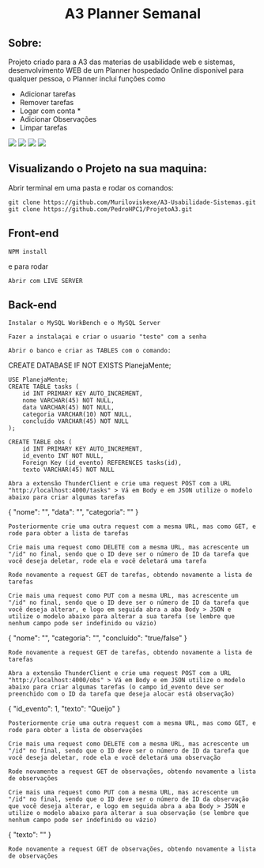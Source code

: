 <h1 align="center">A3 Planner Semanal</h1>

## Sobre:
Projeto criado para a A3 das materias de usabilidade web e sistemas, desenvolvimento WEB de um Planner hospedado Online disponivel para qualquer pessoa, o Planner inclui funções como 

<ul> 
<li>Adicionar tarefas</li>
<li>Remover tarefas</li>
<li>Logar com conta *</li>
<li>Adicionar Observações</li>
<li>Limpar tarefas</li>
</ul>


<div style.gap='5px'> 
<img src="https://img.shields.io/badge/NODE-v16.17.0-red"/>
<img src="https://img.shields.io/badge/NPM-v8.15.0-purple"/>
<img src="https://img.shields.io/badge/frontend-HTML+CSS-blue"/>
<img src="https://img.shields.io/badge/Backend-JS-green"/>
</div>

## Visualizando o Projeto na sua maquina:

Abrir terminal em uma pasta e rodar os comandos:

```git clone https://github.com/Muriloviskexe/A3-Usabilidade-Sistemas.git```
```git clone https://github.com/PedroHPC1/ProjetoA3.git```

## Front-end

```NPM install```

e para rodar 

```Abrir com LIVE SERVER```

## Back-end

```Instalar o MySQL WorkBench e o MySQL Server ```

```Fazer a instalaçai e criar o usuario "teste" com a senha ```

```Abrir o banco e criar as TABLES com o comando: ```

<p >
  CREATE DATABASE IF NOT EXISTS PlanejaMente;
  
    USE PlanejaMente;
    CREATE TABLE tasks (
        id INT PRIMARY KEY AUTO_INCREMENT,
        nome VARCHAR(45) NOT NULL,
        data VARCHAR(45) NOT NULL,
        categoria VARCHAR(10) NOT NULL,
        concluído VARCHAR(45) NOT NULL
    );
    
    CREATE TABLE obs (
        id INT PRIMARY KEY AUTO_INCREMENT,
        id_evento INT NOT NULL,
        Foreign Key (id_evento) REFERENCES tasks(id),
        texto VARCHAR(45) NOT NULL 
 </p>

 ```Abra a extensão ThunderClient e crie uma request POST com a URL "http://localhost:4000/tasks" > Vá em Body e em JSON utilize o modelo abaixo para criar algumas tarefas```

  <p>
    {
        "nome": "",
        "data": "",
        "categoria": ""
    }
  </p>

```Posteriormente crie uma outra request com a mesma URL, mas como GET, e rode para obter a lista de tarefas```

```Crie mais uma request como DELETE com a mesma URL, mas acrescente um "/id" no final, sendo que o ID deve ser o número de ID da tarefa que você deseja deletar, rode ela e você deletará uma tarefa```

```Rode novamente a request GET de tarefas, obtendo novamente a lista de tarefas```

```Crie mais uma request como PUT com a mesma URL, mas acrescente um "/id" no final, sendo que o ID deve ser o número de ID da tarefa que você deseja alterar, e logo em seguida abra a aba Body > JSON e utilize o modelo abaixo para alterar a sua tarefa (se lembre que nenhum campo pode ser indefinido ou vázio)```

 <p>
    {
        "nome": "",
        "categoria": "",
        "concluído": "true/false"
     }
 </p>

```Rode novamente a request GET de tarefas, obtendo novamente a lista de tarefas```

```Abra a extensão ThunderClient e crie uma request POST com a URL "http://localhost:4000/obs" > Vá em Body e em JSON utilize o modelo abaixo para criar algumas tarefas (o campo id_evento deve ser preenchido com o ID da tarefa que deseja alocar está observação)```

   <p>
     {
        "id_evento": 1,
        "texto": "Queijo"
    }
   </p>
   
```Posteriormente crie uma outra request com a mesma URL, mas como GET, e rode para obter a lista de observações```

```Crie mais uma request como DELETE com a mesma URL, mas acrescente um "/id" no final, sendo que o ID deve ser o número de ID da tarefa que você deseja deletar, rode ela e você deletará uma observação```

```Rode novamente a request GET de observações, obtendo novamente a lista de observações```

```Crie mais uma request como PUT com a mesma URL, mas acrescente um "/id" no final, sendo que o ID deve ser o número de ID da observação que você deseja alterar, e logo em seguida abra a aba Body > JSON e utilize o modelo abaixo para alterar a sua observação (se lembre que nenhum campo pode ser indefinido ou vázio)```
  <p>
    {
        "texto": ""
    }
</p>

```Rode novamente a request GET de observações, obtendo novamente a lista de observações```




